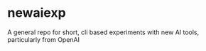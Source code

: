 # newaiexp
A general repo for short, cli based experiments with new AI tools, particularly from OpenAI

